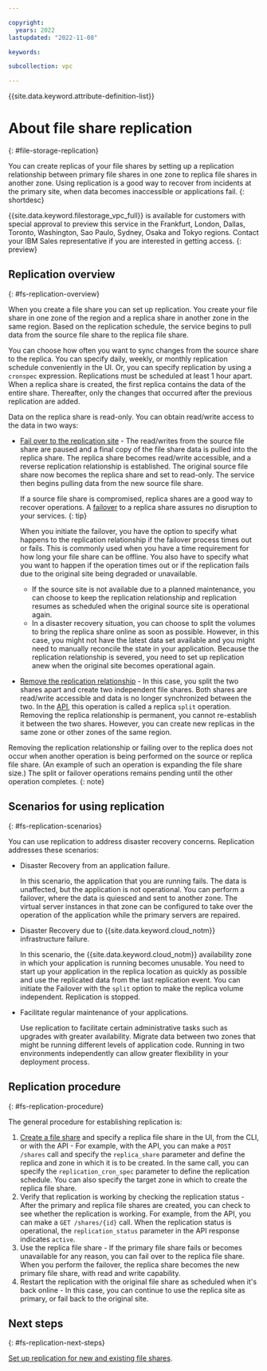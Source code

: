```yaml
---

copyright:
  years: 2022
lastupdated: "2022-11-08"

keywords:

subcollection: vpc

---
```


{{site.data.keyword.attribute-definition-list}}

# About file share replication
{: #file-storage-replication}

You can create replicas of your file shares by setting up a replication relationship between primary file shares in one zone to replica file shares in another zone. Using replication is a good way to recover from incidents at the primary site, when data becomes inaccessible or applications fail.
{: shortdesc}

{{site.data.keyword.filestorage_vpc_full}} is available for customers with special approval to preview this service in the Frankfurt, London, Dallas, Toronto, Washington, Sao Paulo, Sydney, Osaka and Tokyo regions. Contact your IBM Sales representative if you are interested in getting access.
{: preview}

## Replication overview
{: #fs-replication-overview}

When you create a file share you can set up replication. You create your file share in one zone of the region and a replica share in another zone in the same region. Based on the replication schedule, the service begins to pull data from the source file share to the replica file share.

You can choose how often you want to sync changes from the source share to the replica. You can specify daily, weekly, or monthly replication schedule conveniently in the UI. Or, you can specify replication by using a `cronspec` expression. Replications must be scheduled at least 1 hour apart. When a replica share is created, the first replica contains the data of the entire share. Thereafter, only the changes that occurred after the previous replication are added.

Data on the replica share is read-only. You can obtain read/write access to the data in two ways:

* [Fail over to the replication site](/docs/vpc?topic=vpc-file-storage-failover&interface=ui) - The read/writes from the source file share are paused and a final copy of the file share data is pulled into the replica share. The replica share becomes read/write accessible, and a reverse replication relationship is established. The original source file share now becomes the replica share and set to read-only. The service then begins pulling data from the new source file share.

   If a source file share is compromised, replica shares are a good way to recover operations. A [failover](/docs/vpc?topic=vpc-file-storage-failover) to a replica share assures no disruption to your services.
   {: tip}

   When you initiate the failover, you have the option to specify what happens to the replication relationship if the failover process times out or fails. This is commonly used when you have a time requirement for how long your file share can be offline. You also have to specify what you want to happen if the operation times out or if the replication fails due to the original site being degraded or unavailable.

   - If the source site is not available due to a planned maintenance, you can choose to keep the replication relationship and replication resumes as scheduled when the original source site is operational again.
   - In a disaster recovery situation, you can choose to split the volumes to bring the replica share online as soon as possible. However, in this case, you might not have the latest data set available and you might need to manually reconcile the state in your application. Because the replication relationship is severed, you need to set up replication anew when the original site becomes operational again.

* [Remove the replication relationship](/docs/vpc?topic=vpc-file-storage-manage-replication) - In this case, you split the two shares apart and create two independent file shares. Both shares are read/write accessible and data is no longer synchronized between the two. In the [API](/docs/vpc?topic=vpc-file-storage-failover&interface=ui#fs-failover-concepts), this operation is called a replica `split` operation. Removing the replica relationship is permanent, you cannot re-establish it between the two shares. However, you can create new replicas in the same zone or other zones of the same region.

Removing the replication relationship or failing over to the replica does not occur when another operation is being performed on the source or replica file share. (An example of such an operation is expanding the file share size.) The split or failover operations remains pending until the other operation completes.
{: note}


## Scenarios for using replication
{: #fs-replication-scenarios}

You can use replication to address disaster recovery concerns. Replication addresses these scenarios:

* Disaster Recovery from an application failure.

   In this scenario, the application that you are running fails. The data is unaffected, but the application is not operational. You can perform a failover, where the data is quiesced and sent to another zone. The virtual server instances in that zone can be configured to take over the operation of the application while the primary servers are repaired.

* Disaster Recovery due to {{site.data.keyword.cloud_notm}} infrastructure failure.

   In this scenario, the {{site.data.keyword.cloud_notm}} availability zone in which your application is running becomes unusable. You need to start up your application in the replica location as quickly as possible and use the replicated data from the last replication event. You can initiate the Failover with the `split` option to make the replica volume independent. Replication is stopped.

* Facilitate regular maintenance of your applications.

   Use replication to facilitate certain administrative tasks such as upgrades with greater availability. Migrate data between two zones that might be running different levels of application code. Running in two environments independently can allow greater flexibility in your deployment process.

## Replication procedure
{: #fs-replication-procedure}

The general procedure for establishing replication is:

1. [Create a file share](/docs/vpc?topic=vpc-file-storage-create-replication&interface=ui) and specify a replica file share in the UI, from the CLI, or with the API - For example, with the API, you can make a `POST /shares` call and specify the `replica_share` parameter and define the replica and zone in which it is to be created. In the same call, you can specify the `replication_cron_spec` parameter to define the replication schedule. You can also specify the target zone in which to create the replica file share.
2. Verify that replication is working by checking the replication status - After the primary and replica file shares are created, you can check to see whether the replication is working. For example, from the API, you can make a `GET /shares/{id}` call. When the replication status is operational, the `replication_status` parameter in the API response indicates `active`.
3. Use the replica file share - If the primary file share fails or becomes unavailable for any reason, you can fail over to the replica file share. When you perform the failover, the replica share becomes the new primary file share, with read and write capability.
4. Restart the replication with the original file share as scheduled when it's back online - In this case, you can continue to use the replica site as primary, or fail back to the original site.

## Next steps
{: #fs-replication-next-steps}

[Set up replication for new and existing file shares](/docs/vpc?topic=vpc-file-storage-create-replication).
